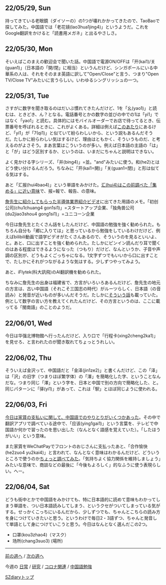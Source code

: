 ## 22/05/29, Sun

持ってきている老眼鏡（ダイソーの）の1つが壊れかかってきたので、TaoBaoで探してみた。中国語では「老花镜(lao3hua1jing4)」というようだ。これをGoogle翻訳をかけると「読書用メガネ」と出るやさしさ。


## 22/05/30, Mon

そいえばこのまえの歓迎会で聞いた話。中国語で電源ON/OFFは「开(kai1)/关(guan1)」（日本語の「開/閉」に相当）というんだけど、シンガポールにいる中華系の人は、それをそのまま英語に訳して"Open/Close"と言う、つまり"Open TV/Close TV"みたいに言うらしい。いわゆるシングリッシュの一つ。


## 22/05/31, Tue

さすがに数字を聞き取るのはだいぶ慣れてきたんだけど、1を「幺(yao1)」と読むは、ときどき、ん？となる。電話番号とかの数字の並びの中での1は「yi1」ではなく「yao1」と読む。具体的にはモバイルオーダーでお店で待ってるとき、伝票番号を呼ばれるときに、これがよくある。詳細は例えば[このあたり](https://shushu9625.com/chinese-number-5555#:~:text=%E3%80%8C%E4%B8%80%E3%80%8D%E3%81%AE%E4%B8%AD%E5%9B%BD%E8%AA%9E%E3%81%AE,%E4%BE%8B%E3%81%88%E3%81%B0%E9%9B%BB%E8%A9%B1%E7%95%AA%E5%8F%B7%E3%81%A7%E3%81%99%E3%80%82&text=%E9%9B%BB%E8%A9%B1%E7%95%AA%E5%8F%B7%E3%81%AE%E4%B8%AD%E3%81%AE,%E3%83%A4%E3%82%AA%EF%BC%89%E3%80%8D%E3%81%A8%E8%AA%AD%E3%81%BF%E3%81%BE%E3%81%99%E3%80%82)にあるけど、「yi1」が「7(qi1)」と似ていて紛らわしいから、という説もあるんだそうだ。たしかに紛らわしい気はするけど、理由はともかく、そういうものだ、と考えるのがよさそう。まあ言葉はこういうのが多い。例えば日本語の主語の「は」と「が」はどう区別するか、というのは、いまだにちゃんと説明はできない。

よく見かける字シリーズ、「并(bing4)」=並。"and"みたいに使う。和(he2)とはどう使い分けるんだろう。ちなみに「开(kai1=開)」「关(guan1=閉)」と形は似てる気はする。

あと「汇报(hui4bao4)」という単語をみかけた。[汇(hui4)はこの前調べた「集める」に近い意味](https://github.com/akita11/SZdiary/blob/main/diary/chinese/2205-3.md#220520-fri)で、报=報で、報告、の意味。

[詹先生に紹介してもらった半導体業界紹介ビデオ](https://github.com/akita11/SZdiary/blob/main/diary/research/2205-5.md#220531-tue)に出てきた用語のメモ。「初创公司(chu1chuang4 gon1si1)」=スタートアップ企業、「独角兽公司(du2jiao3shou4 gong1si1)」=ユニコーン企業

今日は詹先生とたくさん話をしたんだけど、中国語の勉強を強く勧められた。もちろん自分も「郷に入りては」と思っているから勉強をしているわけだけど、例えばbilibili動画で語学ビデオがたくさんあるので、そういうのを見るといいよ、と。あと、口に出すことを強く勧められた。たしかにピンイン読んだり耳で聞くのはある程度はできるようになった（つもり）だけど、なんというか、子音や声調の区別が、どうもよくごっちゃになる。1文字ずつでもいいから口に出すことで、たしかにそれがつながるような気はする。少しずつやってみよう。

あと、iFlytek(科大訊飛)のAI翻訳機を勧められた。

ちなみに詹先生の出身は福建省で、方言がいろいろあるんだけど、詹先生の地元の方言は、古い中国語（それこそ三国志の時代）がルーツらしく、日本語（の音読み）と発音が近いものが多いんだそうだ。たしかに[そういう話](https://ameblo.jp/prconsultant701938830/entry-12390621416.html)も載っていた。例として数字の言い方を教えてくれたんだけど、その方言というのは、ここに載ってる「閩南語」のことのようだ。


## 22/06/01, Wed

今日は华强北博物館へ行ったんだけど、入り口で「行程卡(xing2cheng2ka1)」を見せろ、と言われたのが聞き取れてちょっとうれしい。


## 22/06/02, Thu

そういえば金沢って、中国語だと「金泽(jin1ze2)」と書くんだけど、この「泽」は「沢」の旧字（つまりほぼ繁字体）の「澤」を簡略化した字、ということなんだな。つまり同じ「澤」という字を、日本と中国で別の方向で簡略化した、と。同じパターンに「驿(yi1)」があって、これは「駅」とほぼ同じように使われる。


## 22/06/03, Fri

[今日は家賃の支払いに関して、中国語でのやりとりがいくつかあった](https://github.com/akita11/SZdiary/blob/main/diary/diary/2205-5.md#220603-fri)。その中で翻訳アプリで調べている途中で、「应该(ying1gai1)」という言葉を、テレビで中国語か何かで習ったのを思い出した（なんとなく語感を覚えていた）。「したほうがいい」という意味。

また家賃をWeChatPayでフロントのおじさんに支払ったあと、「合作愉快(he2zuo4 yu2kai4)」と言われて、なんとなく意味はわかるんだけど、どういうところで使うのか[ちょっと調べてみた](http://blog.livedoor.jp/furongfeng/archives/192654.html)。「気持ちよく協力関係を維持しましょう」みたいな意味で、商談などの最後に「今後もよろしく」的なふうに使う表現らしい。へー。


## 22/06/04, Sat

どうも街中とかで中国語をみかけても、特に日本語的に読めて意味もわかってしまう単語を、つい日本語読みしてしまう、というクセがついてしまっている気がする。せっかくこっちにいるんだから、少しずつでも、ちゃんとこちらの読み方を身につけていきたいと思う。というわけで毎日2・3語ずつ、ちゃんと発音して単語として身につけていこうと思う。今日はなんとなく選んだこの2つ。

- 口罩(kou3zhao4)（マスク）
- 场所(chang3suo3) (場所)


***

[前の週へ](2205-4.md) /
[次の週へ](2206-1.md)

今週の
[日常](../diary/2205-5.md) /
[研究](../research/2205-5.md) /
[コロナ関連](../covid19/2205-5.md) / 
[中国語勉強](../chinese/2205-5.md)

[SZdiaryトップ](../../README.md)
